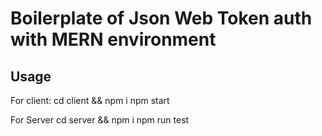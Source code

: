 # Boilerplate of Json Web Token auth with MERN environment

## Usage 

For client:
    cd client && npm i 
    npm start

For Server
    cd server && npm i
    npm run test

